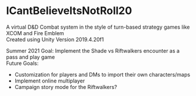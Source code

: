 # ICantBelieveItsNotRoll20
A virtual D&D Combat system in the style of turn-based strategy games like XCOM and Fire Emblem  
Created using Unity Version 2019.4.20f1  

Summer 2021 Goal: Implement the Shade vs Riftwalkers encounter as a pass and play game  
Future Goals: 
  * Customization for players and DMs to import their own characters/maps
  * Implement online multiplayer
  * Campaign story mode for the Riftwalkers?
